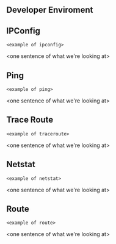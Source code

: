 ## Developer Enviroment

<screenshot proof of work of cloud enviroment>

<describe your cloud enviroment>

## IPConfig

```text
<example of ipconfig>
```

<one sentence of what we're looking at>

## Ping

```text
<example of ping>
```

<one sentence of what we're looking at>

## Trace Route

```text
<example of traceroute>
```

<one sentence of what we're looking at>

## Netstat

```text
<example of netstat>
```

<one sentence of what we're looking at>

## Route

```text
<example of route>
```

<one sentence of what we're looking at>